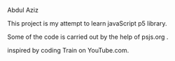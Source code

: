 Abdul Aziz

This project is my attempt to learn javaScript p5 library. 

Some of the code is carried out by the help of psjs.org .

inspired by coding Train on YouTube.com.